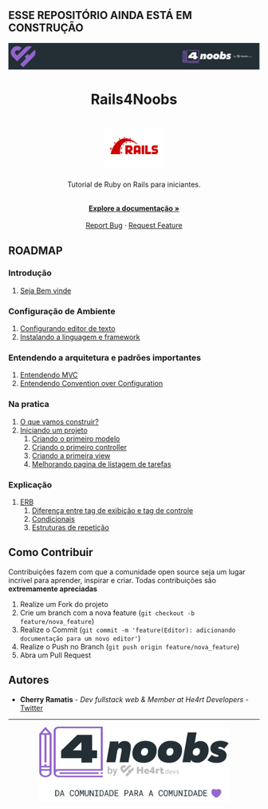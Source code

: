 ## ESSE REPOSITÓRIO AINDA ESTÁ EM CONSTRUÇÃO

<p align="center">
  <a href="https://github.com/he4rt/4noobs" target="_blank">
    <img src="https://raw.githubusercontent.com/he4rt/4noobs/7f3075b72a6d79d17fc0fed374fb48114bcd0e1b/.github/header_4noobs.svg">
  </a>
</p>

<h1 align="center">Rails4Noobs</h1>

<h1 align="center">
    <img src="./imgs/2023-05-22-23-00-51.png" alt="Ruby On Rails" width="120">
</h1>

<p align="center">Tutorial de Ruby on Rails para iniciantes.</p>

<p align="center">
    <br />
    <a href="https://guides.rubyonrails.org"><strong>Explore a documentação »</strong></a>
    <br />
    <br />
    <a href="https://github.com/cherryramatisdev/rails4noobs/issues/new">Report Bug</a>
    ·
    <a href="https://github.com/cherryramatisdev/rails4noobs/issues/new">Request Feature</a>
</p>

## ROADMAP

### Introdução

1. [Seja Bem vinde](Introdução/Bem_vinde.md)

### Configuração de Ambiente

1. [Configurando editor de texto](Ambiente/Editor.md)
2. [Instalando a linguagem e framework](Ambiente/Linguagem.md)

### Entendendo a arquitetura e padrões importantes

1. [Entendendo MVC](Arquitetura/MVC.md)
2. [Entendendo Convention over Configuration](Arquitetura/Convention_over_Configuration.md)

### Na pratica

1. [O que vamos construir?](Na_Pratica/O_que_vamos_construir.md)
2. [Iniciando um projeto](Na_Pratica/Iniciando_um_projeto.md)
    1. [Criando o primeiro modelo](Na_Pratica/Criando_o_primeiro_modelo.md)
    2. [Criando o primeiro controller](Na_Pratica/Criando_o_primeiro_controller.md)
    3. [Criando a primeira view](/Na_Pratica/Criando_a_primeira_view.md)
    4. [Melhorando pagina de listagem de tarefas](/Na_Pratica/Melhorando_pagina_de_listagem_de_tarefas.md)

### Explicação

1. [ERB](/Explicacao/ERB/index.md)
    1. [Diferença entre tag de exibição e tag de controle](/Explicacao/ERB/Diferenca_entre_tag_de_exibicao_e_tag_de_controle.md)
    2. [Condicionais](/Explicacao/ERB/Condicionais.md)
    3. [Estruturas de repetição](/Explicacao/ERB/Estruturas_de_repeticao.md)

## Como Contribuir

Contribuições fazem com que a comunidade open source seja um lugar incrível
para aprender, inspirar e criar. Todas contribuições são **extremamente
apreciadas**

1. Realize um Fork do projeto
2. Crie um branch com a nova feature (`git checkout -b feature/nova_feature`)
3. Realize o Commit (`git commit -m 'feature(Editor): adicionando documentação para um novo editor'`)
4. Realize o Push no Branch (`git push origin feature/nova_feature`)
5. Abra um Pull Request

## Autores

- **Cherry Ramatis** - _Dev fullstack web & Member at He4rt Developers_ - [Twitter](https://twitter.com/cherry_ramatis)

---

<p align="center">
  <a href="https://github.com/he4rt/4noobs" target="_blank">
    <img src="https://raw.githubusercontent.com/he4rt/4noobs/master/.github/footer_4noobs.svg" width="380">
  </a>
</p>
